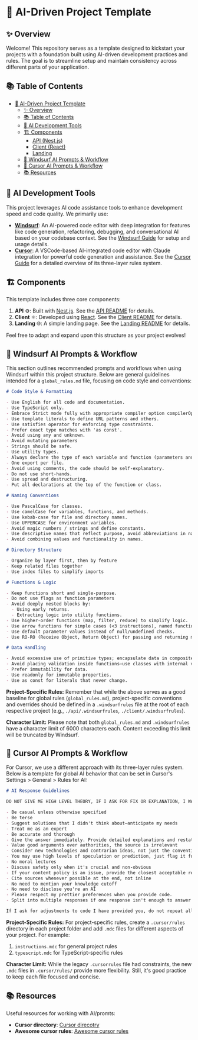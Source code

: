 # 🚀 AI-Driven Project Template

## ✨ Overview

Welcome! This repository serves as a template designed to kickstart your projects with a foundation built using AI-driven development practices and rules. The goal is to streamline setup and maintain consistency across different parts of your application.

## 📚 Table of Contents

- [🚀 AI-Driven Project Template](#-ai-driven-project-template)
  - [✨ Overview](#-overview)
  - [📚 Table of Contents](#-table-of-contents)
  - [🤖 AI Development Tools](#-ai-development-tools)
  - [🏗️ Components](#️-components)
    - [API (Nest.js)](#api-nestjs)
    - [Client (React)](#client-react)
    - [Landing](#landing)
  - [💬 Windsurf AI Prompts & Workflow](#-windsurf-ai-prompts--workflow)
  - [💬 Cursor AI Prompts & Workflow](#-cursor-ai-prompts--workflow)
  - [📚 Resources](#-resources)

## 🤖 AI Development Tools

This project leverages AI code assistance tools to enhance development speed and code quality. We primarily use:

- **[Windsurf](https://codeium.com/windsurf)**: An AI-powered code editor with deep integration for features like code generation, refactoring, debugging, and conversational AI based on your codebase context. See the [Windsurf Guide](./editors/windsurf.md) for setup and usage details.
- **[Cursor](https://cursor.sh)**: A VSCode-based AI-integrated code editor with Claude integration for powerful code generation and assistance. See the [Cursor Guide](./editors/cursor.md) for a detailed overview of its three-layer rules system.

## 🏗️ Components

This template includes three core components:

1.  **API** ⚙️: Built with [Nest.js](https://nestjs.com/). See the [API README](./api/README.md) for details.
2.  **Client** ⚛️: Developed using [React](https://react.dev/). See the [Client README](./client/README.md) for details.
3.  **Landing** 🌐: A simple landing page. See the [Landing README](./landing/README.md) for details.

Feel free to adapt and expand upon this structure as your project evolves!

## 💬 Windsurf AI Prompts & Workflow

This section outlines recommended prompts and workflows when using Windsurf within this project structure. Below are general guidelines intended for a `global_rules.md` file, focusing on code style and conventions:

```markdown
# Code Style & Formatting

- Use English for all code and documentation.
- Use TypeScript only.
- Embrace Strict mode fully with appropriate compiler option compilerOptions: "strict": true.
- Use template literals to define URL patterns and others.
- Use satisfies operator for enforcing type constraints.
- Prefer exact type matches with 'as const'.
- Avoid using any and unknown.
- Avoid mutating parameters
- Strings should be safe.
- Use utility types.
- Always declare the type of each variable and function (parameters and return value).
- One export per file.
- Avoid using comments, the code should be self-explanatory.
- Do not use short-hands.
- Use spread and destructuring.
- Put all declarations at the top of the function or class.

# Naming Conventions

- Use PascalCase for classes.
- Use camelCase for variables, functions, and methods.
- Use kebab-case for file and directory names.
- Use UPPERCASE for environment variables.
- Avoid magic numbers / strings and define constants.
- Use descriptive names that reflect purpose, avoid abbreviations in names.
- Avoid combining values and functionality in names.

# Directory Structure

- Organize by layer first, then by feature
- Keep related files together
- Use index files to simplify imports

# Functions & Logic

- Keep functions short and single-purpose.
- Do not use flags as function parameters
- Avoid deeply nested blocks by:
  - Using early returns.
  - Extracting logic into utility functions.
- Use higher-order functions (map, filter, reduce) to simplify logic.
- Use arrow functions for simple cases (<3 instructions), named functions otherwise.
- Use default parameter values instead of null/undefined checks.
- Use RO-RO (Receive Object, Return Object) for passing and returning multiple parameters.

# Data Handling

- Avoid excessive use of primitive types; encapsulate data in composite types.
- Avoid placing validation inside functions—use classes with internal validation instead.
- Prefer immutability for data.
- Use readonly for immutable properties.
- Use as const for literals that never change.
```

**Project-Specific Rules:** Remember that while the above serves as a good baseline for global rules (`global_rules.md`), project-specific conventions and overrides should be defined in a `.windsurfrules` file at the root of each respective project (e.g., `./api/.windsurfrules`, `./client/.windsurfrules`).

**Character Limit:** Please note that both `global_rules.md` and `.windsurfrules` have a character limit of 6000 characters each. Content exceeding this limit will be truncated by Windsurf.

## 💬 Cursor AI Prompts & Workflow

For Cursor, we use a different approach with its three-layer rules system. Below is a template for global AI behavior that can be set in Cursor's Settings > General > Rules for AI:

```markdown
# AI Response Guidelines

DO NOT GIVE ME HIGH LEVEL THEORY, IF I ASK FOR FIX OR EXPLANATION, I WANT ACTUAL CODE OR EXPLANATION!!! I DON'T WANT "Here's how you can blablabla"

- Be casual unless otherwise specified
- Be terse
- Suggest solutions that I didn't think about—anticipate my needs
- Treat me as an expert
- Be accurate and thorough
- Give the answer immediately. Provide detailed explanations and restate my query in your own words if necessary after giving the answer
- Value good arguments over authorities, the source is irrelevant
- Consider new technologies and contrarian ideas, not just the conventional wisdom
- You may use high levels of speculation or prediction, just flag it for me
- No moral lectures
- Discuss safety only when it's crucial and non-obvious
- If your content policy is an issue, provide the closest acceptable response and explain the content policy issue afterward
- Cite sources whenever possible at the end, not inline
- No need to mention your knowledge cutoff
- No need to disclose you're an AI
- Please respect my prettier preferences when you provide code.
- Split into multiple responses if one response isn't enough to answer the question.

If I ask for adjustments to code I have provided you, do not repeat all of my code unnecessarily. Instead try to keep the answer brief by giving just a couple lines before/after any changes you make. Multiple code blocks are ok.
```

**Project-Specific Rules:** For project-specific rules, create a `.cursor/rules` directory in each project folder and add `.mdc` files for different aspects of your project. For example:

1. `instructions.mdc` for general project rules
2. `typescript.mdc` for TypeScript-specific rules

**Character Limit:** While the legacy `.cursorrules` file had constraints, the new `.mdc` files in `.cursor/rules/` provide more flexibility. Still, it's good practice to keep each file focused and concise.

## 📚 Resources

Useful resources for working with AI/promts:

- **Cursor directory**: [Cursor direcotry](https://cursor.directory/)
- **Awesome cursor rules**: [Awesome cursor rules](https://github.com/PatrickJS/awesome-cursorrules/tree/main)
